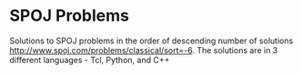 # SPOJ Problems

Solutions to SPOJ problems in the order of descending number of solutions http://www.spoj.com/problems/classical/sort=-6. The solutions are in 3 different languages - Tcl, Python, and C++
